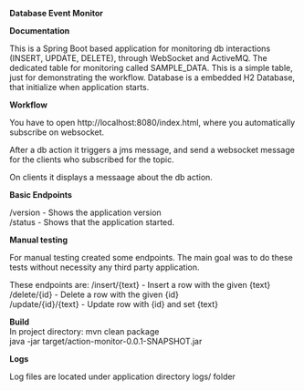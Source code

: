 **Database Event Monitor**
 
**Documentation**
 
 This is a Spring Boot based application for monitoring db interactions (INSERT, UPDATE, DELETE), through WebSocket and ActiveMQ.
 The dedicated table for monitoring called SAMPLE_DATA. This is a simple table, just for demonstrating the workflow.
 Database is a embedded H2 Database, that initialize when application starts.
 
**Workflow**

 You have to open http://localhost:8080/index.html, where you automatically subscribe on websocket.
 
 After a db action it triggers a jms message, and send a websocket message for the clients who subscribed for the topic.
 
 On clients it displays a messaage about the db action.

**Basic Endpoints**  

 /version - Shows the application version  
 /status - Shows that the application started.

**Manual testing**

 For manual testing created some endpoints. The main goal was to do these tests without necessity any third party application.
 
 These endpoints are:
 /insert/{text}      - Insert a row with the given {text}  
 /delete/{id}        - Delete a row with the given {id}  
 /update/{id}/{text} - Update row with {id} and set {text}  
 
**Build**  
 In project directory: 
 mvn clean package  
 java -jar target/action-monitor-0.0.1-SNAPSHOT.jar
 
**Logs**  

Log files are located under application directory logs/ folder
 
